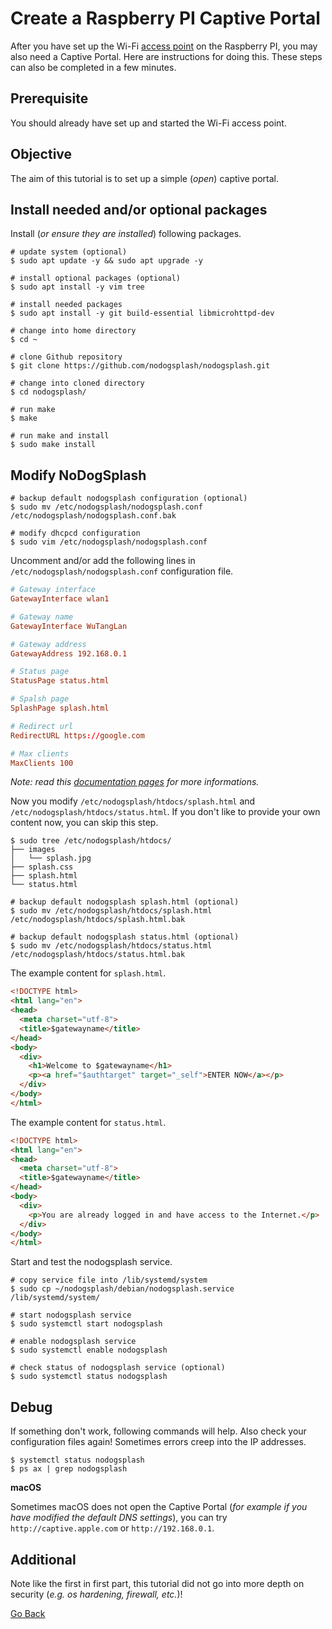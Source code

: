 # Create a Raspberry PI Captive Portal

After you have set up the Wi-Fi [access point](./RaspberryPI_AccessPoint.md) on the Raspberry PI, you may also need a Captive Portal. Here are instructions for doing this. These steps can also be completed in a few minutes.

## Prerequisite

You should already have set up and started the Wi-Fi access point.

## Objective

The aim of this tutorial is to set up a simple (_open_) captive portal.

## Install needed and/or optional packages

Install (_or ensure they are installed_) following packages.

```shell
# update system (optional)
$ sudo apt update -y && sudo apt upgrade -y

# install optional packages (optional)
$ sudo apt install -y vim tree

# install needed packages
$ sudo apt install -y git build-essential libmicrohttpd-dev

# change into home directory
$ cd ~

# clone Github repository
$ git clone https://github.com/nodogsplash/nodogsplash.git

# change into cloned directory
$ cd nodogsplash/

# run make
$ make

# run make and install
$ sudo make install
```

## Modify NoDogSplash

```shell
# backup default nodogsplash configuration (optional)
$ sudo mv /etc/nodogsplash/nodogsplash.conf /etc/nodogsplash/nodogsplash.conf.bak

# modify dhcpcd configuration
$ sudo vim /etc/nodogsplash/nodogsplash.conf
```

Uncomment and/or add the following lines in `/etc/nodogsplash/nodogsplash.conf` configuration file.

```nodogsplash.conf
# Gateway interface
GatewayInterface wlan1

# Gateway name
GatewayInterface WuTangLan

# Gateway address
GatewayAddress 192.168.0.1

# Status page
StatusPage status.html

# Spalsh page
SplashPage splash.html

# Redirect url
RedirectURL https://google.com

# Max clients
MaxClients 100
```

_Note: read this [documentation pages](https://nodogsplashdocs.readthedocs.io/en/stable/) for more informations._

Now you modify `/etc/nodogsplash/htdocs/splash.html` and `/etc/nodogsplash/htdocs/status.html`. If you don't like to provide your own content now, you can skip this step.

```shell
$ sudo tree /etc/nodogsplash/htdocs/
├── images
│   └── splash.jpg
├── splash.css
├── splash.html
└── status.html

# backup default nodogsplash splash.html (optional)
$ sudo mv /etc/nodogsplash/htdocs/splash.html /etc/nodogsplash/htdocs/splash.html.bak

# backup default nodogsplash status.html (optional)
$ sudo mv /etc/nodogsplash/htdocs/status.html /etc/nodogsplash/htdocs/status.html.bak
```

The example content for `splash.html`.

```html
<!DOCTYPE html>
<html lang="en">
<head>
  <meta charset="utf-8">
  <title>$gatewayname</title>
</head>
<body>
  <div>
    <h1>Welcome to $gatewayname</h1>
    <p><a href="$authtarget" target="_self">ENTER NOW</a></p>
  </div>
</body>
</html>
```

The example content for `status.html`.

```html
<!DOCTYPE html>
<html lang="en">
<head>
  <meta charset="utf-8">
  <title>$gatewayname</title>
</head>
<body>
  <div>
    <p>You are already logged in and have access to the Internet.</p>
  </div>
</body>
</html>
```

Start and test the nodogsplash service.

```shell
# copy service file into /lib/systemd/system
$ sudo cp ~/nodogsplash/debian/nodogsplash.service /lib/systemd/system/

# start nodogsplash service
$ sudo systemctl start nodogsplash

# enable nodogsplash service
$ sudo systemctl enable nodogsplash

# check status of nodogsplash service (optional)
$ sudo systemctl status nodogsplash
```

## Debug

If something don't work, following commands will help. Also check your configuration files again! Sometimes errors creep into the IP addresses.

```shell
$ systemctl status nodogsplash
$ ps ax | grep nodogsplash
```

**macOS**

Sometimes macOS does not open the Captive Portal (_for example if you have modified the default DNS settings_), you can try `http://captive.apple.com` or `http://192.168.0.1`.

## Additional

Note like the first in first part, this tutorial did not go into more depth on security (_e.g. os hardening, firewall, etc._)!

[Go Back](./README.md)
